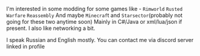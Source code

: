 I'm interested in some modding for some games like -
`Rimworld`
`Rusted Warfare`
`Reassembly`
And maybe `Minecraf`t and `Starsector`(probably not going for these two anytime soon)
Mainly in C#/Java or xml/lua/json if present.
I also like networking a bit.

I speak Russian and English mostly. You can contact me via discord server linked in profile
